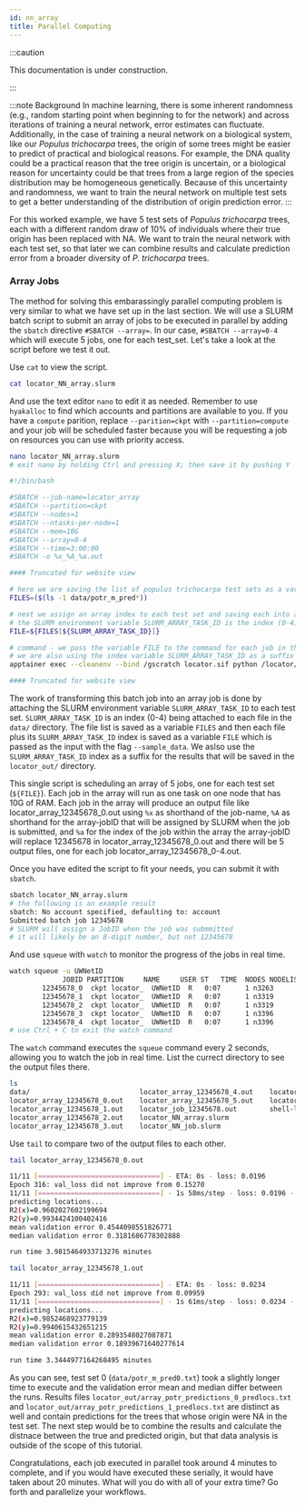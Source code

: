 ```yaml
---
id: nn_array
title: Parallel Computing
---
```


:::caution

This documentation is under construction.

:::

:::note Background
In machine learning, there is some inherent randomness (e.g., random starting point when beginning to for the network) and across iterations of training a neural network, error estimates can fluctuate. Additionally, in the case of training a neural network on a biological system, like our *Populus trichocarpa* trees, the origin of some trees might be easier to predict of practical and biological reasons. For example, the DNA quality could be a practical reason that the tree origin is uncertain, or a biological reason for uncertainty could be that trees from a large region of the species distribution may be homogeneous genetically. Because of this uncertainty and randomness, we want to train the neural network on multiple test sets to get a better understanding of the distribution of origin prediction error. 
:::

For this worked example, we have 5 test sets of *Populus trichocarpa* trees, each with a different random draw of 10% of individuals where their true origin has been replaced with NA. We want to train the neural network with each test set, so that later we can combine results and calculate prediction error from a broader diversity of *P. trichocarpa* trees. 

### Array Jobs

The method for solving this embarassingly parallel computing problem is very similar to what we have set up in the last section. We will use a SLURM batch script to submit an array of jobs to be executed in parallel by adding the `sbatch` directive `#SBATCH --array=`. In our case, `#SBATCH --array=0-4` which will execute 5 jobs, one for each test_set. Let's take a look at the script before we test it out. 

Use `cat` to view the script.

```bash 
cat locator_NN_array.slurm
```
And use the text editor `nano` to edit it as needed. Remember to use `hyakalloc` to find which accounts and partitions are available to you. If you have a `compute` parition, replace `--parition=ckpt` with `--partition=compute` and your job will be scheduled faster because you will be requesting a job on resources you can use with priority access.

```bash 
nano locator_NN_array.slurm
# exit nano by holding Ctrl and pressing X; then save it by pushing Y
```

```bash title="locator_NN_array.slurm"
#!/bin/bash

#SBATCH --job-name=locator_array
#SBATCH --partition=ckpt
#SBATCH --nodes=1
#SBATCH --ntasks-per-node=1
#SBATCH --mem=10G
#SBATCH --array=0-4
#SBATCH --time=3:00:00
#SBATCH -o %x_%A_%a.out

#### Truncated for website view

# here we are saving the list of populus trichocarpa test sets as a variable called FILES
FILES=($(ls -1 data/potr_m_pred*))

# next we assign an array index to each test set and saving each into a variable called FILE
# the SLURM environment variable SLURM_ARRAY_TASK_ID is the index (0-4)
FILE=${FILES[${SLURM_ARRAY_TASK_ID}]}

# command - we pass the variable FILE to the command for each job in the array
# we are also using the index variable SLURM_ARRAY_TASK_ID as a suffix the results from each job
apptainer exec --cleanenv --bind /gscratch locator.sif python /locator/scripts/locator.py --matrix potr_genotypes.txt --sample_data ${FILE} --out locator_out/array_potr_predictions_${SLURM_ARRAY_TASK_ID}

#### Truncated for website view
```

The work of transforming this batch job into an array job is done by attaching the SLURM environment variable `SLURM_ARRAY_TASK_ID` to each test set. `SLURM_ARRAY_TASK_ID` is an index (0-4) being attached to each file in the `data/`  directory. The file list is saved as a variable `FILES` and then each file plus its `SLURM_ARRAY_TASK_ID` index is saved as a variable `FILE` which is passed as the input with the flag `--sample_data`. We aslso use the `SLURM_ARRAY_TASK_ID` index as a suffix for the results that will be saved in the `locator_out/` directory.

This single script is scheduling an array of 5 jobs, one for each test set (`${FILE}`). Each job in the array will run as one task on one node that has 10G of RAM. Each job in the array will produce an output file like locator_array_12345678_0.out using `%x` as shorthand of the job-name, `%A` as shorthand for the array-jobID that will be assigned by SLURM when the job is submitted, and `%a` for the index of the job within the array the array-jobID will replace 12345678 in locator_array_12345678_0.out and there will be 5 output files, one for each job locator_array_12345678_0-4.out. 

Once you have edited the script to fit your needs, you can submit it with `sbatch`.

```bash
sbatch locator_NN_array.slurm
# the following is an example result
sbatch: No account specified, defaulting to: account
Submitted batch job 12345678
# SLURM will assign a JobID when the job was submmitted
# it will likely be an 8-digit number, but not 12345678
```

And use `squeue` with `watch` to monitor the progress of the jobs in real time. 

```bash
watch squeue -u UWNetID
             JOBID PARTITION     NAME     USER ST	TIME  NODES NODELIST(REASON)
        12345678_0	ckpt locator_  UWNetID  R	0:07	  1 n3263
        12345678_1	ckpt locator_  UWNetID  R	0:07	  1 n3319
        12345678_2	ckpt locator_  UWNetID  R	0:07	  1 n3319
        12345678_3	ckpt locator_  UWNetID  R	0:07	  1 n3396
        12345678_4	ckpt locator_  UWNetID  R	0:07	  1 n3396
# use Ctrl + C to exit the watch command
```
The `watch` command executes the `squeue` command every 2 seconds, allowing you to watch the job in real time. List the currect directory to see the output files there.

```bash
ls
data/                           locator_array_12345678_4.out    locator_out/
locator_array_12345678_0.out    locator_array_12345678_5.out    locator.sif
locator_array_12345678_1.out    locator_job_12345678.out        shell-lesson-data/
locator_array_12345678_2.out    locator_NN_array.slurm
locator_array_12345678_3.out    locator_NN_job.slurm
```

Use `tail` to compare two of the output files to each other.

```bash
tail locator_array_12345678_0.out

11/11 [==============================] - ETA: 0s - loss: 0.0196
Epoch 316: val_loss did not improve from 0.15270
11/11 [==============================] - 1s 58ms/step - loss: 0.0196 - val_loss: 0.1538 - lr: 2.4414e-07
predicting locations...
R2(x)=0.9602027602199694
R2(y)=0.9934424100402416
mean validation error 0.4544098551826771
median validation error 0.3181686778302888

run time 3.9815464933713276 minutes

tail locator_array_12345678_1.out

11/11 [==============================] - ETA: 0s - loss: 0.0234
Epoch 293: val_loss did not improve from 0.09959
11/11 [==============================] - 1s 61ms/step - loss: 0.0234 - val_loss: 0.1028 - lr: 9.7656e-07
predicting locations...
R2(x)=0.9852468923779139
R2(y)=0.9940615432651215
mean validation error 0.2893548027087871
median validation error 0.18939671640277614

run time 3.3444977164268495 minutes
```
As you can see, test set 0 (`data/potr_m_pred0.txt`) took a slightly longer time to execute and the validation error mean and median differ between the runs. Results files `locator_out/array_potr_predictions_0_predlocs.txt` and `locator_out/array_potr_predictions_1_predlocs.txt` are distinct as well and contain predictions for the trees that whose origin were NA in the test set. The next step would be to combine the results and calculate the distnace between the true and predicted origin, but that data analysis is outside of the scope of this tutorial.

Congratulations, each job executed in parallel took around 4 minutes to complete, and if you would have executed these serially, it would have taken about 20 minutes. What will you do with all of your extra time? Go forth and parallelize your workflows. 